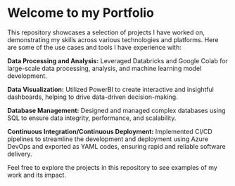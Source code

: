 # **Welcome to my Portfolio**

This repository showcases a selection of projects I have worked on, demonstrating my skills across various technologies and platforms. Here are some of the use cases and tools I have experience with:

**Data Processing and Analysis:** Leveraged Databricks and Google Colab for large-scale data processing, analysis, and machine learning model development.

**Data Visualization:** Utilized PowerBI to create interactive and insightful dashboards, helping to drive data-driven decision-making.

**Database Management:** Designed and managed complex databases using SQL to ensure data integrity, performance, and scalability.

**Continuous Integration/Continuous Deployment:** Implemented CI/CD pipelines to streamline the development and deployment using Azure DevOps and exported as YAML codes, ensuring rapid and reliable software delivery.

Feel free to explore the projects in this repository to see examples of my work and its impact.
